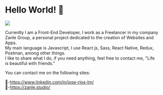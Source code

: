 <h1>Hello World! 👋</h1>
<img src="https://res.cloudinary.com/dubv6xkxf/image/upload/v1722392689/aeiqngwmonq0ewxwcvvi.png">

Currently I am a Front-End Developer, I work as a Freelancer in my company Zanle Group, a personal project dedicated to the creation of Websites and Apps.
<br/>
My main language is Javascript, I use React js, Sass, React Native, Redux, Postman, among other things.
<br/>
I like to share what I do, if you need anything, feel free to contact me, "Life is beautiful with friends."

You can contact me on the following sites:

👋-https://www.linkedin.com/in/jose-rios-lm/ <br/>
👋-https://zanle.studio/ <br/>
